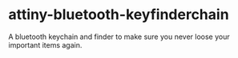 # attiny-bluetooth-keyfinderchain
A bluetooth keychain and finder to make sure you never loose your important items again.
